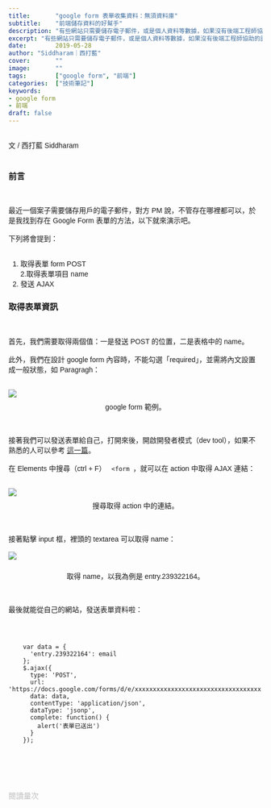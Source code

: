 ```yaml
---
title:       "google form 表單收集資料：無須資料庫"
subtitle:    "前端儲存資料的好幫手"
description: "有些網站只需要儲存電子郵件，或是個人資料等數據，如果沒有後端工程師協助的話，可以存在 google form 表單，也方便 PM 進行管理......"
excerpt: "有些網站只需要儲存電子郵件，或是個人資料等數據，如果沒有後端工程師協助的話，可以存在 google form 表單，也方便 PM 進行管理......"
date:        2019-05-28
author: "Siddharam｜西打藍"
cover:       ""
image:       ""
tags:        ["google form", "前端"]
categories:  ["技術筆記"]
keywords:
- google form
- 前端
draft: false
---
```


<article style="font-family: 'Noto Sans TC', '微軟正黑體', sans-serif; font-weight: 300;">

<br>文 / 西打藍 Siddharam<br><br>

<h3 class="article-h1-color">前言</h3><br>


最近一個案子需要儲存用戶的電子郵件，對方 PM 說，不管存在哪裡都可以，於是我找到存在 Google Form 表單的方法，以下就來演示吧。<br><br>
下列將會提到：<br><br>
1. 取得表單 form POST<br>
2.取得表單項目 name<br>
3. 發送 AJAX<br>

<h3 class="article-h1-color">取得表單資訊</h3><br>

首先，我們需要取得兩個值：一是發送 POST 的位置，二是表格中的 name。<br><br>
此外，我們在設計 google form 內容時，不能勾選「required」，並需將內文設置成一般狀態，如 Paragragh：<br><br>

<img style="margin-bottom:8px;" src="https://frontenter.files.wordpress.com/2019/05/google-form-mail-write.png"/>
<div style="text-align:center">google form 範例。</div><br><br>

接著我們可以發送表單給自己，打開來後，開啟開發者模式（dev tool），如果不熟悉的人可以參考 <a href="https://siddharam.com.tw/post/20190519/">這一篇</a>。<br><br>
在 Elements 中搜尋（ctrl + F） <code> &lt;form </code>，就可以在 action 中取得 AJAX 連結：<br><br>

<img style="margin-bottom:8px;" src="https://frontenter.files.wordpress.com/2019/05/google-form-collect.png"/>
<div style="text-align:center">搜尋取得 action 中的連結。</div><br><br>

接著點擊 input 框，裡頭的 textarea 可以取得 name：<br><br>
<img style="margin-bottom:8px;" src="https://frontenter.files.wordpress.com/2019/05/google-form-textarea.png"/>
<div style="text-align:center">取得 name，以我為例是 entry.239322164。</div><br><br>

最後就能從自己的網站，發送表單資料啦：<br><br>
<pre><code>

    var data = {
      'entry.239322164': email
    };
    $.ajax({
      type: 'POST',
      url: 'https://docs.google.com/forms/d/e/xxxxxxxxxxxxxxxxxxxxxxxxxxxxxxxxxxx',
      data: data,
      contentType: 'application/json',
      dataType: 'jsonp',
      complete: function() {
        alert('表單已送出')
      }
    });
</code>
</pre>


<br><br><br>

</article>

<div style="color: #bfbfbf; font-size: 15px;" id="busuanzi_container_page_pv">
  閱讀量<span id="busuanzi_value_page_pv"></span>次
</div>

<script src="../../js/post.js"></script>